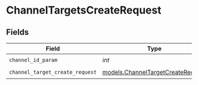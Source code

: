# ChannelTargetsCreateRequest


## Fields

| Field                                                                        | Type                                                                         | Required                                                                     | Description                                                                  |
| ---------------------------------------------------------------------------- | ---------------------------------------------------------------------------- | ---------------------------------------------------------------------------- | ---------------------------------------------------------------------------- |
| `channel_id_param`                                                           | *int*                                                                        | :heavy_check_mark:                                                           | N/A                                                                          |
| `channel_target_create_request`                                              | [models.ChannelTargetCreateRequest](../models/channeltargetcreaterequest.md) | :heavy_check_mark:                                                           | N/A                                                                          |